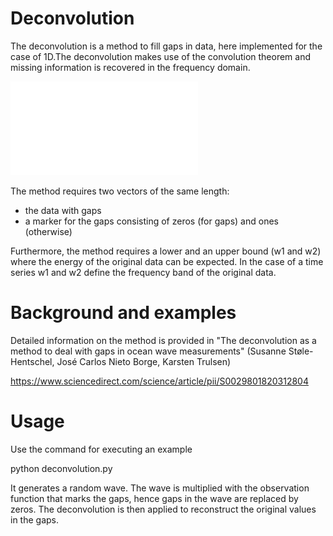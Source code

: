# Deconvolution

The deconvolution is a method to fill gaps in data, here implemented for the case of 1D.The deconvolution makes use of the convolution theorem and missing information is recovered in the frequency domain.

![Example of gap filling applied](example.pdf)

The method requires two vectors of the same length: 
- the data with gaps
- a marker for the gaps consisting of zeros (for gaps) and ones (otherwise)

Furthermore, the method requires a lower and an upper bound (w1 and w2) where the energy of the original data can be expected. In the case of a time series w1 and w2 define the frequency band of the original data. 


# Background and examples
Detailed information on the method is provided in 
"The deconvolution as a method to deal with gaps in ocean wave measurements" (Susanne Støle-Hentschel, José Carlos Nieto Borge, Karsten Trulsen)

https://www.sciencedirect.com/science/article/pii/S0029801820312804

# Usage 
Use the command for executing an example

python deconvolution.py

It generates a random wave. The wave is multiplied with the observation function that marks the gaps, hence gaps in the wave are replaced by zeros. The deconvolution is then applied to reconstruct the original values in the gaps. 

